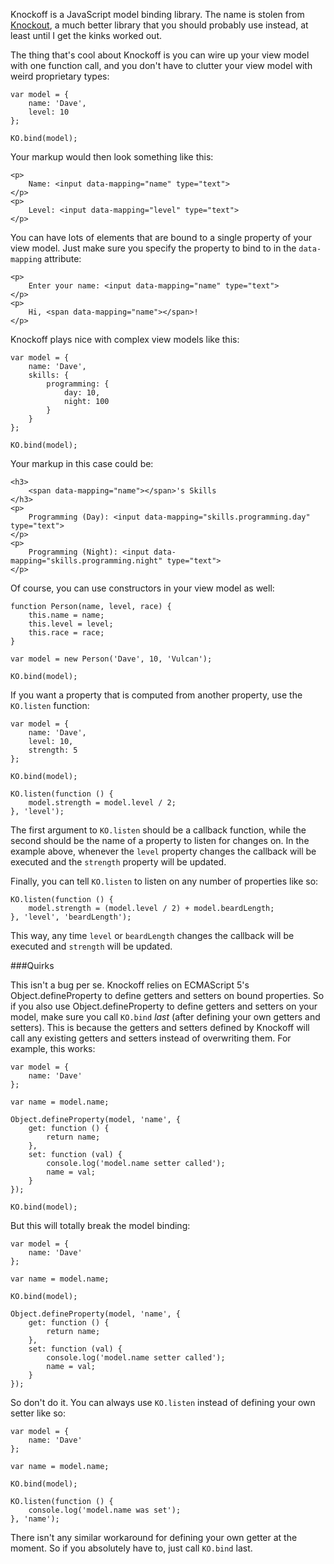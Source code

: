 Knockoff is a JavaScript model binding library. The name is stolen from [Knockout](http://knockoutjs.com), a much better library that you should probably use instead, at least until I get the kinks worked out.

The thing that's cool about Knockoff is you can wire up your view model with one function call, and you don't have to clutter your view model with weird proprietary types:

    var model = {
        name: 'Dave',
        level: 10
    };
    
    KO.bind(model);

Your markup would then look something like this:

    <p>
        Name: <input data-mapping="name" type="text">
    </p>
    <p>
        Level: <input data-mapping="level" type="text">
    </p>

You can have lots of elements that are bound to a single property of your view model. Just make sure you specify the property to bind to in the `data-mapping` attribute:

    <p>
        Enter your name: <input data-mapping="name" type="text">
    </p>
    <p>
        Hi, <span data-mapping="name"></span>!
    </p>

Knockoff plays nice with complex view models like this:

    var model = {
        name: 'Dave',
        skills: {
            programming: {
                day: 10,
                night: 100
            }
        }
    };
    
    KO.bind(model);

Your markup in this case could be:

    <h3>
        <span data-mapping="name"></span>'s Skills
    </h3>
    <p>
        Programming (Day): <input data-mapping="skills.programming.day" type="text">
    </p>
    <p>
        Programming (Night): <input data-mapping="skills.programming.night" type="text">
    </p>

Of course, you can use constructors in your view model as well:

    function Person(name, level, race) {
        this.name = name;
        this.level = level;
        this.race = race;
    }
    
    var model = new Person('Dave', 10, 'Vulcan');
    
    KO.bind(model);

If you want a property that is computed from another property, use the `KO.listen` function:

    var model = {
        name: 'Dave',
        level: 10,
        strength: 5
    };
    
    KO.bind(model);
    
    KO.listen(function () {
        model.strength = model.level / 2;
    }, 'level');

The first argument to `KO.listen` should be a callback function, while the second should be the name of a property to listen for changes on. In the example above, whenever the `level` property changes the callback will be executed and the `strength` property will be updated.

Finally, you can tell `KO.listen` to listen on any number of properties like so:

    KO.listen(function () {
        model.strength = (model.level / 2) + model.beardLength;
    }, 'level', 'beardLength');

This way, any time `level` or `beardLength` changes the callback will be executed and `strength` will be updated.

###Quirks

This isn't a bug per se. Knockoff relies on ECMAScript 5's Object.defineProperty to define getters and setters on bound properties. So if you also use Object.defineProperty to define getters and setters on your model, make sure you call `KO.bind` _last_ (after defining your own getters and setters). This is because the getters and setters defined by Knockoff will call any existing getters and setters instead of overwriting them. For example, this works:

    var model = {
        name: 'Dave'
    };
    
    var name = model.name;
    
    Object.defineProperty(model, 'name', {
        get: function () {
            return name;
        },
        set: function (val) {
            console.log('model.name setter called'); 
            name = val;
        }
    });
    
    KO.bind(model);

But this will totally break the model binding:

    var model = {
        name: 'Dave'
    };
    
    var name = model.name;
    
    KO.bind(model);
    
    Object.defineProperty(model, 'name', {
        get: function () {
            return name;
        },
        set: function (val) {
            console.log('model.name setter called'); 
            name = val;
        }
    });

So don't do it. You can always use `KO.listen` instead of defining your own setter like so:

    var model = {
        name: 'Dave'
    };
    
    var name = model.name;
    
    KO.bind(model);
    
    KO.listen(function () {
        console.log('model.name was set');
    }, 'name');

There isn't any similar workaround for defining your own getter at the moment. So if you absolutely have to, just call `KO.bind` last.